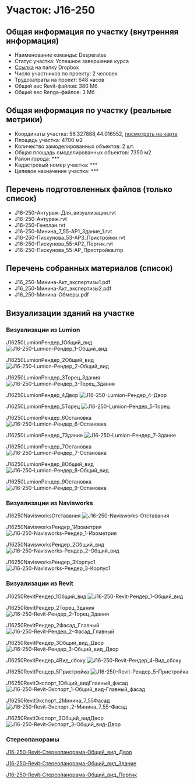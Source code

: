 # Участок: J16-250
## Общая информация по участку (внутренняя информация)
+ Наименование команды: Desperates
+ Статус участка: Успешное завершение курса
+ [Ссылка](https://www.dropbox.com/sh/wvvgv1nw1iqred9/AACM5LR1gamOibUG1OhrgWf6a/J16_250?dl=0) на папку Dropbox
+ Число участников по проекту: 2 человек
+ Трудозатраты на проект: 648 часов
+ Общий вес Revit-файлов: 380 Мб
+ Общий вес Renga-файлов: 3 Мб
## Общая информация по участку (реальные метрики)
+ Координаты участка: 56.327888,44.016552, [посмотреть на карте](yandex.ru/maps/47/nizhny-novgorod/?ll=56.327888%2C44.016552&z=19)
+ Площадь участка: 4700 м2
+ Количество замоделированных объектов: 2 шт.
+ Общая площадь смоделированных объектов: 7350 м2
+ Район города: *** 
+ Кадастровый номер участка: *** 
+ Целевое назначение участка: *** 
## Перечень подготовленных файлов (только список)
+ J16-250-Антураж-Для_визуализации.rvt
+ J16-250-Антураж.rvt
+ J16-250-Генплан.rvt
+ J16-250-Минина_7_55-АР1_Здание_1.rvt
+ J16-250-Пискунова_53-АР3_Пристройки.rvt
+ J16-250-Пискунова_55-АР2_Портик.rvt
+ J16-250-Пискунова_55-АР_Пристройка.rnp
## Перечень собранных материалов (список)
+ J16_250-Минина-Акт_экспертизы1.pdf
+ J16_250-Минина-Акт_экспертизы2.pdf
+ J16_250-Минина-Обмеры.pdf
## Визуализации зданий на участке
### Визуализации из Lumion
J16250LumionРендер_1Общий_вид
![J16-250-Lumion-Рендер_1-Общий_вид](/Images/J16_250/J16-250-Lumion-Рендер_1-Общий_вид_Compressed.jpg)

J16250LumionРендер_2Общий_вид
![J16-250-Lumion-Рендер_2-Общий_вид](/Images/J16_250/J16-250-Lumion-Рендер_2-Общий_вид_Compressed.jpg)

J16250LumionРендер_3Торец_Здания
![J16-250-Lumion-Рендер_3-Торец_Здания](/Images/J16_250/J16-250-Lumion-Рендер_3-Торец_Здания_Compressed.jpg)

J16250LumionРендер_4Двор
![J16-250-Lumion-Рендер_4-Двор](/Images/J16_250/J16-250-Lumion-Рендер_4-Двор_Compressed.jpg)

J16250LumionРендер_5Торец
![J16-250-Lumion-Рендер_5-Торец](/Images/J16_250/J16-250-Lumion-Рендер_5-Торец_Compressed.jpg)

J16250LumionРендер_6Остановка
![J16-250-Lumion-Рендер_6-Остановка](/Images/J16_250/J16-250-Lumion-Рендер_6-Остановка_Compressed.jpg)

J16250LumionРендер_7Здание
![J16-250-Lumion-Рендер_7-Здание](/Images/J16_250/J16-250-Lumion-Рендер_7-Здание_Compressed.jpg)

J16250LumionРендер_7Остановка
![J16-250-Lumion-Рендер_7-Остановка](/Images/J16_250/J16-250-Lumion-Рендер_7-Остановка_Compressed.jpg)

J16250LumionРендер_8Общий_вид
![J16-250-Lumion-Рендер_8-Общий_вид](/Images/J16_250/J16-250-Lumion-Рендер_8-Общий_вид_Compressed.jpg)

J16250LumionРендер_9Остановка
![J16-250-Lumion-Рендер_9-Остановка](/Images/J16_250/J16-250-Lumion-Рендер_9-Остановка_Compressed.jpg)

### Визуализации из Navisworks
J16250NavisworksОтставания
![J16-250-Navisworks-Отставания](/Images/J16_250/J16-250-Navisworks-Отставания_Compressed.jpg)

J16250NavisworksРендер_1Изометрия
![J16-250-Navisworks-Рендер_1-Изометрия](/Images/J16_250/J16-250-Navisworks-Рендер_1-Изометрия_Compressed.jpg)

J16250NavisworksРендер_2Общий_вид
![J16-250-Navisworks-Рендер_2-Общий_вид](/Images/J16_250/J16-250-Navisworks-Рендер_2-Общий_вид_Compressed.jpg)

J16250NavisworksРендер_3Корпус1
![J16-250-Navisworks-Рендер_3-Корпус1](/Images/J16_250/J16-250-Navisworks-Рендер_3-Корпус1_Compressed.jpg)

### Визуализации из Revit
J16250RevitРендер_1Общий_вид
![J16-250-Revit-Рендер_1-Общий_вид](/Images/J16_250/J16-250-Revit-Рендер_1-Общий_вид_Compressed.jpg)

J16250RevitРендер_2Торец_Здания
![J16-250-Revit-Рендер_2-Торец_Здания](/Images/J16_250/J16-250-Revit-Рендер_2-Торец_Здания_Compressed.jpg)

J16250RevitРендер_2Фасад_Главный
![J16-250-Revit-Рендер_2-Фасад_Главный](/Images/J16_250/J16-250-Revit-Рендер_2-Фасад_Главный_Compressed.jpg)

J16250RevitРендер_3Общий_вид_Двор
![J16-250-Revit-Рендер_3-Общий_вид_Двор](/Images/J16_250/J16-250-Revit-Рендер_3-Общий_вид_Двор_Compressed.jpg)

J16250RevitРендер_4Вид_сбоку
![J16-250-Revit-Рендер_4-Вид_сбоку](/Images/J16_250/J16-250-Revit-Рендер_4-Вид_сбоку_Compressed.jpg)

J16250RevitРендер_5Пристройка
![J16-250-Revit-Рендер_5-Пристройка](/Images/J16_250/J16-250-Revit-Рендер_5-Пристройка_Compressed.jpg)

J16250RevitЭкспорт_1Общий_видГлавный_фасад
![J16-250-Revit-Экспорт_1-Общий_вид-Главный_фасад](/Images/J16_250/J16-250-Revit-Экспорт_1-Общий_вид-Главный_фасад_Compressed.jpg)

J16250RevitЭкспорт_2Минина_7_55Фасад
![J16-250-Revit-Экспорт_2-Минина_7_55-Фасад](/Images/J16_250/J16-250-Revit-Экспорт_2-Минина_7_55-Фасад_Compressed.jpg)

J16250RevitЭкспорт_3Общий_видДвор
![J16-250-Revit-Экспорт_3-Общий_вид-Двор](/Images/J16_250/J16-250-Revit-Экспорт_3-Общий_вид-Двор_Compressed.jpg)

### Стереопанорамы
[J16-250-Revit-Стереопанорама-Общий_вид_Двор](https://pano.autodesk.com/pano.html?url=jpgs/c12abaec-4c15-42e5-96b6-903c5ba0c75e&version=2)

[J16-250-Revit-Стереопанорама-Общий_вид_Здание](https://pano.autodesk.com/pano.html?url=jpgs/e04a82fa-2761-4fe7-8beb-bcb10c78c77e&version=2)

[J16-250-Revit-Стереопанорама-Общий_вид_Портик](https://pano.autodesk.com/pano.html?url=jpgs/9af29008-da5d-4ba2-ad40-f003b5faf100&version=2)

